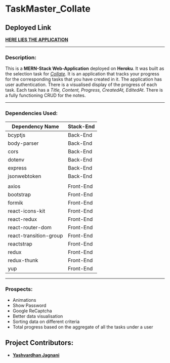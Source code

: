 # TaskMaster_Collate

## Deployed Link

[**HERE LIES THE APPLICATION**](https://task-master-collate.herokuapp.com/tasks)

---

### Description:

This is a **MERN-Stack Web-Application** deployed on **Heroku**. It was built as the selection task for [_Collate_](https://collate.co.in/). It is an application that tracks your progress for the corresponding tasks that you have created in it. The application has user authentication. There is a visualised display of the progress of each task. Each task has a _Title, Content, Progress, CreatedAt, EditedAt_.
There is a fully functioning CRUD for the notes.

---

### Dependencies Used:

| Dependency Name        | Stack-End |
| ---------------------- | --------- |
| bcyptjs                | Back-End  |
| body-parser            | Back-End  |
| cors                   | Back-End  |
| dotenv                 | Back-End  |
| express                | Back-End  |
| jsonwebtoken           | Back-End  |
|                        |           |
| axios                  | Front-End |
| bootstrap              | Front-End |
| formik                 | Front-End |
| react-icons-kit        | Front-End |
| react-redux            | Front-End |
| react-router-dom       | Front-End |
| react-transition-group | Front-End |
| reactstrap             | Front-End |
| redux                  | Front-End |
| redux-thunk            | Front-End |
| yup                    | Front-End |

---

### Prospects:

- Animations
- Show Password
- Google ReCaptcha
- Better data visualisation
- Sorting data on different criteria
- Total progress based on the aggregate of all the tasks under a user

## Project Contributors:

- [**Yashvardhan Jagnani**](https://github.com/jagnani73)
